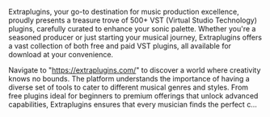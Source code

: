 Extraplugins, your go-to destination for music production excellence, proudly presents a treasure trove of 500+ VST (Virtual Studio Technology) plugins, carefully curated to enhance your sonic palette. Whether you're a seasoned producer or just starting your musical journey, Extraplugins offers a vast collection of both free and paid VST plugins, all available for download at your convenience.

Navigate to "https://extraplugins.com/" to discover a world where creativity knows no bounds. The platform understands the importance of having a diverse set of tools to cater to different musical genres and styles. From free plugins ideal for beginners to premium offerings that unlock advanced capabilities, Extraplugins ensures that every musician finds the perfect c…

